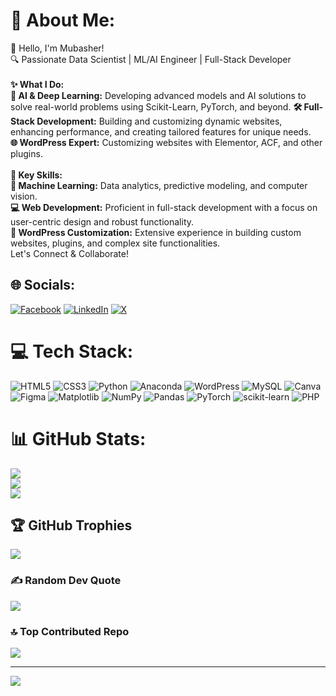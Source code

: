 # 💫 About Me:
👋 Hello, I'm Mubasher!<br>🔍 Passionate Data Scientist | ML/AI Engineer | Full-Stack Developer<br><br>**✨ What I Do:** <br> **🚀 AI & Deep Learning:** Developing advanced models and AI solutions to solve real-world problems using Scikit-Learn, PyTorch, and beyond.<be> **🛠️ Full-Stack Development:** Building and customizing dynamic websites, enhancing performance, and creating tailored features for unique needs.<br> **🌐 WordPress Expert:** Customizing websites with Elementor, ACF, and other plugins.<br><br>**🔧 Key Skills:** <br> **🧠 Machine Learning:** Data analytics, predictive modeling, and computer vision.<br> **💻 Web Development:** Proficient in full-stack development with a focus on user-centric design and robust functionality.<br> **🎨 WordPress Customization:** Extensive experience in building custom websites, plugins, and complex site functionalities.<br>Let's Connect & Collaborate!


## 🌐 Socials:
[![Facebook](https://img.shields.io/badge/Facebook-%231877F2.svg?logo=Facebook&logoColor=white)](https://facebook.com/Mubasher.py) [![LinkedIn](https://img.shields.io/badge/LinkedIn-%230077B5.svg?logo=linkedin&logoColor=white)](https://linkedin.com/in/mubasherrehman) [![X](https://img.shields.io/badge/X-black.svg?logo=X&logoColor=white)](https://x.com/MubasherDevs) 

# 💻 Tech Stack:
![HTML5](https://img.shields.io/badge/html5-%23E34F26.svg?style=for-the-badge&logo=html5&logoColor=white) ![CSS3](https://img.shields.io/badge/css3-%231572B6.svg?style=for-the-badge&logo=css3&logoColor=white) ![Python](https://img.shields.io/badge/python-3670A0?style=for-the-badge&logo=python&logoColor=ffdd54) ![Anaconda](https://img.shields.io/badge/Anaconda-%2344A833.svg?style=for-the-badge&logo=anaconda&logoColor=white) ![WordPress](https://img.shields.io/badge/WordPress-%23117AC9.svg?style=for-the-badge&logo=WordPress&logoColor=white) ![MySQL](https://img.shields.io/badge/mysql-4479A1.svg?style=for-the-badge&logo=mysql&logoColor=white) ![Canva](https://img.shields.io/badge/Canva-%2300C4CC.svg?style=for-the-badge&logo=Canva&logoColor=white) ![Figma](https://img.shields.io/badge/figma-%23F24E1E.svg?style=for-the-badge&logo=figma&logoColor=white) ![Matplotlib](https://img.shields.io/badge/Matplotlib-%23ffffff.svg?style=for-the-badge&logo=Matplotlib&logoColor=black) ![NumPy](https://img.shields.io/badge/numpy-%23013243.svg?style=for-the-badge&logo=numpy&logoColor=white) ![Pandas](https://img.shields.io/badge/pandas-%23150458.svg?style=for-the-badge&logo=pandas&logoColor=white) ![PyTorch](https://img.shields.io/badge/PyTorch-%23EE4C2C.svg?style=for-the-badge&logo=PyTorch&logoColor=white) ![scikit-learn](https://img.shields.io/badge/scikit--learn-%23F7931E.svg?style=for-the-badge&logo=scikit-learn&logoColor=white) ![PHP](https://img.shields.io/badge/php-%23777BB4.svg?style=for-the-badge&logo=php&logoColor=white)
# 📊 GitHub Stats:
![](https://github-readme-stats.vercel.app/api?username=mubasherrehman&theme=merko&hide_border=false&include_all_commits=true&count_private=true)<br/>
![](https://github-readme-streak-stats.herokuapp.com/?user=mubasherrehman&theme=merko&hide_border=false)<br/>
![](https://github-readme-stats.vercel.app/api/top-langs/?username=mubasherrehman&theme=merko&hide_border=false&include_all_commits=true&count_private=true&layout=compact)

## 🏆 GitHub Trophies
![](https://github-profile-trophy.vercel.app/?username=mubasherrehman&theme=default&no-frame=false&no-bg=false&margin-w=4)

### ✍️ Random Dev Quote
![](https://quotes-github-readme.vercel.app/api?type=horizontal&theme=merko)

### 🔝 Top Contributed Repo
![](https://github-contributor-stats.vercel.app/api?username=mubasherrehman&limit=5&theme=dark&combine_all_yearly_contributions=true)

---
[![](https://visitcount.itsvg.in/api?id=mubasherrehman&icon=1&color=13)](https://visitcount.itsvg.in)

<!-- Proudly created with GPRM ( https://gprm.itsvg.in ) -->
